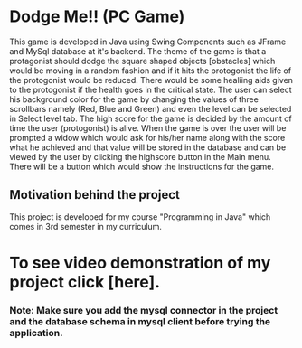 # Dodge Me!! (PC Game)
This game is developed in Java using Swing Components such as JFrame and MySql database at it's backend. The theme of the game is that a protagonist should dodge the square shaped objects [obstacles] which would be moving in a random fashion and if it hits the protogonist the life of the protogonist would be reduced. There would be some healiing aids given to the protogonist if the health goes in the critical state. The user can select his background color for the game by changing the values of three scrollbars namely (Red, Blue and Green) and even the level can be selected in Select level tab. The high score for the game is decided by the amount of time the user (protogonist) is alive. When the game is over the user will be prompted a widow which would ask for his/her name along with the score what he achieved and that value will be stored in the database and can be viewed by the user by clicking the highscore button in the Main menu. There will be a button which would show the instructions for the game. 

## Motivation behind the project
This project is developed for my course "Programming in Java" which comes in 3rd semester in my curriculum. 

# To see video demonstration of my project click [here].

### Note: Make sure you add the mysql connector in the project and the database schema in mysql client before trying the application. 


